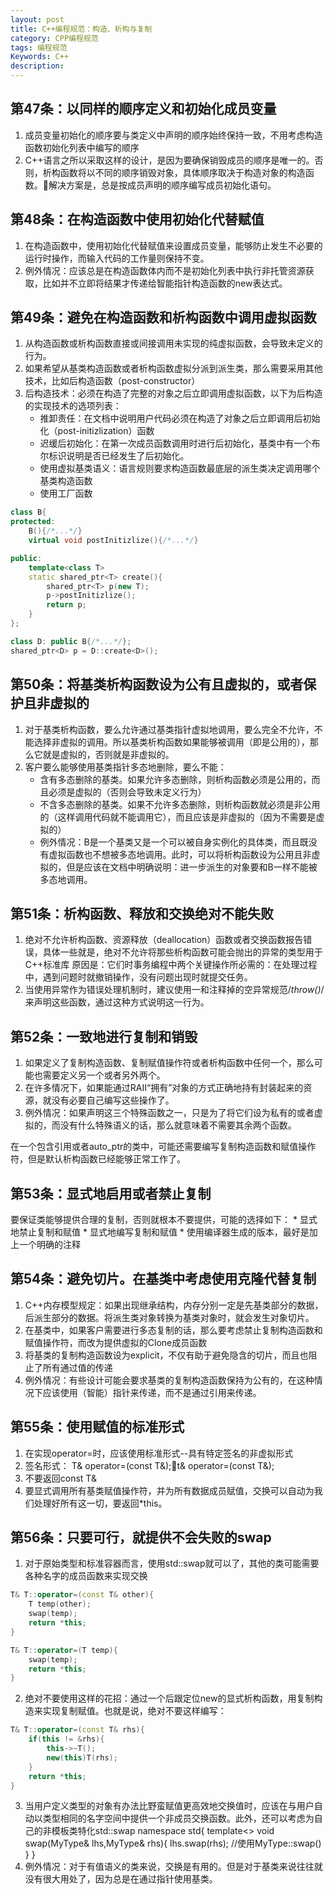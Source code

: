 ```yaml
---
layout: post
title: C++编程规范：构造、析构与复制
category: CPP编程规范
tags: 编程规范
Keywords: C++
description:
---
```

## 第47条：以同样的顺序定义和初始化成员变量
1. 成员变量初始化的顺序要与类定义中声明的顺序始终保持一致，不用考虑构造函数初始化列表中编写的顺序
2. C++语言之所以采取这样的设计，是因为要确保销毁成员的顺序是唯一的。否则，析构函数将以不同的顺序销毁对象，具体顺序取决于构造对象的构造函数。解决方案是，总是按成员声明的顺序编写成员初始化语句。
## 第48条：在构造函数中使用初始化代替赋值
1. 在构造函数中，使用初始化代替赋值来设置成员变量，能够防止发生不必要的运行时操作，而输入代码的工作量则保持不变。
2. 例外情况：应该总是在构造函数体内而不是初始化列表中执行非托管资源获取，比如并不立即将结果才传递给智能指针构造函数的new表达式。
## 第49条：避免在构造函数和析构函数中调用虚拟函数
1. 从构造函数或析构函数直接或间接调用未实现的纯虚拟函数，会导致未定义的行为。
2. 如果希望从基类构造函数或者析构函数虚拟分派到派生类，那么需要采用其他技术，比如后构造函数（post-constructor）
3. 后构造技术：必须在构造了完整的对象之后立即调用虚拟函数，以下为后构造的实现技术的选项列表：
    * 推卸责任：在文档中说明用户代码必须在构造了对象之后立即调用后初始化（post-initizlization）函数
    * 迟缓后初始化：在第一次成员函数调用时进行后初始化，基类中有一个布尔标识说明是否已经发生了后初始化。
    * 使用虚拟基类语义：语言规则要求构造函数最底层的派生类决定调用哪个基类构造函数
    * 使用工厂函数
``` c++
class B{
protected:
    B(){/*...*/}
    virtual void postInitizlize(){/*...*/}

public:
    template<class T>
    static shared_ptr<T> create(){
        shared_ptr<T> p(new T);
        p->postInitizlize();
        return p;
    }
};

class D: public B{/*...*/};
shared_ptr<D> p = D::create<D>();
```
## 第50条：将基类析构函数设为公有且虚拟的，或者保护且非虚拟的
1. 对于基类析构函数，要么允许通过基类指针虚拟地调用，要么完全不允许，不能选择非虚拟的调用。所以基类析构函数如果能够被调用（即是公用的），那么它就是虚拟的，否则就是非虚拟的。
2. 客户要么能够使用基类指针多态地删除，要么不能：
    * 含有多态删除的基类。如果允许多态删除，则析构函数必须是公用的，而且必须是虚拟的（否则会导致未定义行为）
    * 不含多态删除的基类。如果不允许多态删除，则析构函数就必须是非公用的（这样调用代码就不能调用它），而且应该是非虚拟的（因为不需要是虚拟的）
    * 例外情况：B是一个基类又是一个可以被自身实例化的具体类，而且既没有虚拟函数也不想被多态地调用。此时，可以将析构函数设为公用且非虚拟的，但是应该在文档中明确说明：进一步派生的对象要和B一样不能被多态地调用。
## 第51条：析构函数、释放和交换绝对不能失败
1. 绝对不允许析构函数、资源释放（deallocation）函数或者交换函数报告错误，具体一些就是，绝对不允许将那些析构函数可能会抛出的异常的类型用于C++标准库
原因是：它们时事务编程中两个关键操作所必需的：在处理过程中，遇到问题时就撤销操作，没有问题出现时就提交任务。
2. 当使用异常作为错误处理机制时，建议使用一和注释掉的空异常规范/*throw()*/来声明这些函数，通过这种方式说明这一行为。
## 第52条：一致地进行复制和销毁
1. 如果定义了复制构造函数、复制赋值操作符或者析构函数中任何一个，那么可能也需要定义另一个或者另外两个。
2. 在许多情况下，如果能通过RAII“拥有”对象的方式正确地持有封装起来的资源，就没有必要自己编写这些操作了。
3. 例外情况：如果声明这三个特殊函数之一，只是为了将它们设为私有的或者虚拟的，而没有什么特殊语义的话，那么就意味着不需要其余两个函数。

在一个包含引用或者auto_ptr的类中，可能还需要编写复制构造函数和赋值操作符，但是默认析构函数已经能够正常工作了。
## 第53条：显式地启用或者禁止复制
要保证类能够提供合理的复制，否则就根本不要提供，可能的选择如下：
    * 显式地禁止复制和赋值
    * 显式地编写复制和赋值
    * 使用编译器生成的版本，最好是加上一个明确的注释
## 第54条：避免切片。在基类中考虑使用克隆代替复制
1. C++内存模型规定：如果出现继承结构，内存分别一定是先基类部分的数据，后派生部分的数据。将派生类对象转换为基类对象时，就会发生对象切片。
2. 在基类中，如果客户需要进行多态复制的话，那么要考虑禁止复制构造函数和赋值操作符，而改为提供虚拟的Clone成员函数
3. 将基类的复制构造函数设为explicit，不仅有助于避免隐含的切片，而且也阻止了所有通过值的传递
4. 例外情况：有些设计可能会要求基类的复制构造函数保持为公有的，在这种情况下应该使用（智能）指针来传递，而不是通过引用来传递。
## 第55条：使用赋值的标准形式
1. 在实现operator=时，应该使用标准形式--具有特定签名的非虚拟形式
2. 签名形式：
T& operator=(const T&);t& operator=(const T&);
3. 不要返回const T&
4. 要显式调用所有基类赋值操作符，并为所有数据成员赋值，交换可以自动为我们处理好所有这一切，要返回*this。
## 第56条：只要可行，就提供不会失败的swap
1. 对于原始类型和标准容器而言，使用std::swap就可以了，其他的类可能需要各种名字的成员函数来实现交换
``` c++
T& T::operator=(const T& other){
    T temp(other);
    swap(temp);
    return *this;
}

T& T::operator=(T temp){
    swap(temp);
    return *this;
}
```
2. 绝对不要使用这样的花招：通过一个后跟定位new的显式析构函数，用复制构造来实现复制赋值。也就是说，绝对不要这样编写：
``` c++
T& T::operator=(const T& rhs){
    if(this != &rhs){
        this->~T();
        new(this)T(rhs);
    }
    return *this;
}
```
3. 当用户定义类型的对象有办法比野蛮赋值更高效地交换值时，应该在与用户自动以类型相同的名字空间中提供一个非成员交换函数。此外，还可以考虑为自己的非模板类特化std::swap
namespace std{
    template<>
    void swap(MyType& lhs,MyType& rhs){
        lhs.swap(rhs);   //使用MyType::swap()
    }
}
4. 例外情况：对于有值语义的类来说，交换是有用的。但是对于基类来说往往就没有很大用处了，因为总是在通过指针使用基类。

